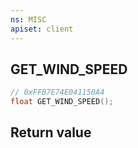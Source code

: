 ```yaml
---
ns: MISC
apiset: client
---
```

## GET_WIND_SPEED

```c
// 0xFFB7E74E041150A4
float GET_WIND_SPEED();
```



## Return value